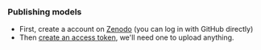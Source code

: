 ### Publishing models

- First, create a account on [Zenodo](https://zenodo.org/) 
(you can log in with GitHub directly)
- Then [create an access token](https://zenodo.org/account/settings/applications/tokens/new/), 
we'll need one to upload anything.

